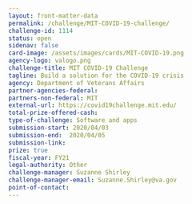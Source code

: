 ```yaml
---
layout: front-matter-data
permalink: /challenge/MIT-COVID-19-challenge/
challenge-id: 1114
status: open
sidenav: false
card-image: /assets/images/cards/MIT-COVID-19.png
agency-logo: valogo.png
challenge-title: MIT COVID-19 Challenge
tagline: Build a solution for the COVID-19 crisis
agency: Department of Veterans Affairs
partner-agencies-federal:
partners-non-federal: MIT
external-url: https://covid19challenge.mit.edu/
total-prize-offered-cash: 
type-of-challenge: Software and apps
submission-start: 2020/04/03
submission-end:  2020/04/05
submission-link:
prize: true
fiscal-year: FY21
legal-authority: Other
challenge-manager: Suzanne Shirley
challenge-manager-email: Suzanne.Shirley@va.gov
point-of-contact: 
---
```

